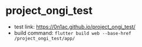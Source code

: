 # project_ongi_test

- test link: https://0n1ac.github.io/project_ongi_test/
- build command: `flutter build web --base-href /project_ongi_test/app/`
